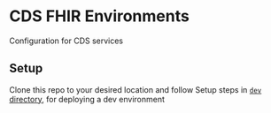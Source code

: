 # CDS FHIR Environments
Configuration for CDS services


## Setup
Clone this repo to your desired location and follow Setup steps in [`dev` directory](./dev/README.md), for deploying a dev environment
